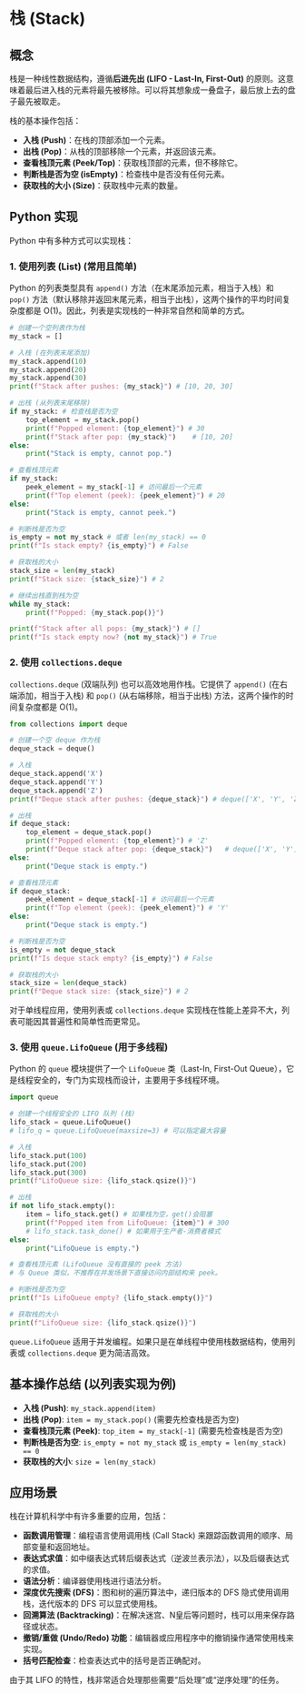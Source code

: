 # 栈 (Stack)

## 概念
栈是一种线性数据结构，遵循**后进先出 (LIFO - Last-In, First-Out)** 的原则。这意味着最后进入栈的元素将最先被移除。可以将其想象成一叠盘子，最后放上去的盘子最先被取走。

栈的基本操作包括：
-   **入栈 (Push)**：在栈的顶部添加一个元素。
-   **出栈 (Pop)**：从栈的顶部移除一个元素，并返回该元素。
-   **查看栈顶元素 (Peek/Top)**：获取栈顶部的元素，但不移除它。
-   **判断栈是否为空 (isEmpty)**：检查栈中是否没有任何元素。
-   **获取栈的大小 (Size)**：获取栈中元素的数量。

## Python 实现
Python 中有多种方式可以实现栈：

### 1. 使用列表 (List) (常用且简单)
Python 的列表类型具有 `append()` 方法（在末尾添加元素，相当于入栈）和 `pop()` 方法（默认移除并返回末尾元素，相当于出栈），这两个操作的平均时间复杂度都是 O(1)。因此，列表是实现栈的一种非常自然和简单的方式。

```python
# 创建一个空列表作为栈
my_stack = []

# 入栈 (在列表末尾添加)
my_stack.append(10)
my_stack.append(20)
my_stack.append(30)
print(f"Stack after pushes: {my_stack}") # [10, 20, 30]

# 出栈 (从列表末尾移除)
if my_stack: # 检查栈是否为空
    top_element = my_stack.pop()
    print(f"Popped element: {top_element}") # 30
    print(f"Stack after pop: {my_stack}")    # [10, 20]
else:
    print("Stack is empty, cannot pop.")

# 查看栈顶元素
if my_stack:
    peek_element = my_stack[-1] # 访问最后一个元素
    print(f"Top element (peek): {peek_element}") # 20
else:
    print("Stack is empty, cannot peek.")

# 判断栈是否为空
is_empty = not my_stack # 或者 len(my_stack) == 0
print(f"Is stack empty? {is_empty}") # False

# 获取栈的大小
stack_size = len(my_stack)
print(f"Stack size: {stack_size}") # 2

# 继续出栈直到栈为空
while my_stack:
    print(f"Popped: {my_stack.pop()}")

print(f"Stack after all pops: {my_stack}") # []
print(f"Is stack empty now? {not my_stack}") # True
```

### 2. 使用 `collections.deque`
`collections.deque` (双端队列) 也可以高效地用作栈。它提供了 `append()` (在右端添加，相当于入栈) 和 `pop()` (从右端移除，相当于出栈) 方法，这两个操作的时间复杂度都是 O(1)。

```python
from collections import deque

# 创建一个空 deque 作为栈
deque_stack = deque()

# 入栈
deque_stack.append('X')
deque_stack.append('Y')
deque_stack.append('Z')
print(f"Deque stack after pushes: {deque_stack}") # deque(['X', 'Y', 'Z'])

# 出栈
if deque_stack:
    top_element = deque_stack.pop()
    print(f"Popped element: {top_element}") # 'Z'
    print(f"Deque stack after pop: {deque_stack}")   # deque(['X', 'Y'])
else:
    print("Deque stack is empty.")

# 查看栈顶元素
if deque_stack:
    peek_element = deque_stack[-1] # 访问最后一个元素
    print(f"Top element (peek): {peek_element}") # 'Y'
else:
    print("Deque stack is empty.")

# 判断栈是否为空
is_empty = not deque_stack
print(f"Is deque stack empty? {is_empty}") # False

# 获取栈的大小
stack_size = len(deque_stack)
print(f"Deque stack size: {stack_size}") # 2
```
对于单线程应用，使用列表或 `collections.deque` 实现栈在性能上差异不大，列表可能因其普遍性和简单性而更常见。

### 3. 使用 `queue.LifoQueue` (用于多线程)
Python 的 `queue` 模块提供了一个 `LifoQueue` 类（Last-In, First-Out Queue），它是线程安全的，专门为实现栈而设计，主要用于多线程环境。

```python
import queue

# 创建一个线程安全的 LIFO 队列 (栈)
lifo_stack = queue.LifoQueue()
# lifo_q = queue.LifoQueue(maxsize=3) # 可以指定最大容量

# 入栈
lifo_stack.put(100)
lifo_stack.put(200)
lifo_stack.put(300)
print(f"LifoQueue size: {lifo_stack.qsize()}")

# 出栈
if not lifo_stack.empty():
    item = lifo_stack.get() # 如果栈为空，get()会阻塞
    print(f"Popped item from LifoQueue: {item}") # 300
    # lifo_stack.task_done() # 如果用于生产者-消费者模式
else:
    print("LifoQueue is empty.")

# 查看栈顶元素 (LifoQueue 没有直接的 peek 方法)
# 与 Queue 类似，不推荐在并发场景下直接访问内部结构来 peek。

# 判断栈是否为空
print(f"Is LifoQueue empty? {lifo_stack.empty()}")

# 获取栈的大小
print(f"LifoQueue size: {lifo_stack.qsize()}")
```
`queue.LifoQueue` 适用于并发编程。如果只是在单线程中使用栈数据结构，使用列表或 `collections.deque` 更为简洁高效。

## 基本操作总结 (以列表实现为例)

-   **入栈 (Push)**: `my_stack.append(item)`
-   **出栈 (Pop)**: `item = my_stack.pop()` (需要先检查栈是否为空)
-   **查看栈顶元素 (Peek)**: `top_item = my_stack[-1]` (需要先检查栈是否为空)
-   **判断栈是否为空**: `is_empty = not my_stack` 或 `is_empty = len(my_stack) == 0`
-   **获取栈的大小**: `size = len(my_stack)`

## 应用场景
栈在计算机科学中有许多重要的应用，包括：

-   **函数调用管理**：编程语言使用调用栈 (Call Stack) 来跟踪函数调用的顺序、局部变量和返回地址。
-   **表达式求值**：如中缀表达式转后缀表达式（逆波兰表示法），以及后缀表达式的求值。
-   **语法分析**：编译器使用栈进行语法分析。
-   **深度优先搜索 (DFS)**：图和树的遍历算法中，递归版本的 DFS 隐式使用调用栈，迭代版本的 DFS 可以显式使用栈。
-   **回溯算法 (Backtracking)**：在解决迷宫、N皇后等问题时，栈可以用来保存路径或状态。
-   **撤销/重做 (Undo/Redo) 功能**：编辑器或应用程序中的撤销操作通常使用栈来实现。
-   **括号匹配检查**：检查表达式中的括号是否正确配对。

由于其 LIFO 的特性，栈非常适合处理那些需要“后处理”或“逆序处理”的任务。
